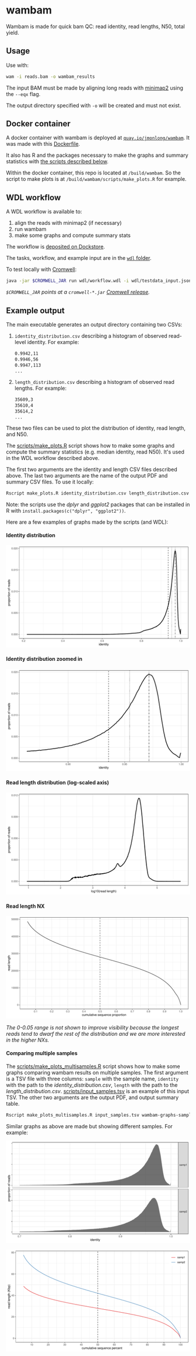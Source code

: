 # wambam

Wambam is made for quick bam QC: read identity, read lengths, N50, total yield.

## Usage

Use with:

```sh
wam -i reads.bam -o wambam_results
```

The input BAM must be made by aligning long reads with [minimap2](https://github.com/lh3/minimap2) using the `--eqx` flag.

The output directory specified with `-o` will be created and must not exist. 

## Docker container

A docker container with wambam is deployed at [`quay.io/jmonlong/wambam`](https://quay.io/repository/jmonlong/wambam).
It was made with this [Dockerfile](Dockerfile).

It also has R and the packages necessary to make the graphs and summary statistics with [the scripts described below](#graphs-and-summary-statistics).

Within the docker container, this repo is located at `/build/wambam`. 
So the script to make plots is at `/build/wambam/scripts/make_plots.R` for example.

## WDL workflow

A WDL workflow is available to:

1. align the reads with minimap2 (if necessary)
2. run wambam
3. make some graphs and compute summary stats

The workflow is [deposited on Dockstore](https://dockstore.org/workflows/github.com/nanoporegenomics/wambam/wambam:main?tab=info).

The tasks, workflow, and example input are in the [`wdl` folder](wdl).

To test locally with [Cromwell](https://cromwell.readthedocs.io/en/stable/):

```sh
java -jar $CROMWELL_JAR run wdl/workflow.wdl -i wdl/testdata_input.json
```

*`$CROMWELL_JAR` points at a `cromwell-*.jar` [Cromwell release](https://github.com/broadinstitute/cromwell/releases).*

## Example output

The main executable generates an output directory containing two CSVs:

1. `identity_distribution.csv` describing a histogram of observed read-level identity. For example:
    ```
    0.9942,11
    0.9946,56
    0.9947,113
    ...
    ```


2. `length_distribution.csv` describing a histogram of observed read lengths. For example:
    ```
    35609,3
    35610,4
    35614,2
    ...
    ```


These two files can be used to plot the distribution of identity, read length, and N50.

The [scripts/make_plots.R](scripts/make_plots.R) script shows how to make some graphs and compute the summary statistics (e.g. median identity, read N50).
It's used in the WDL workflow described above.

The first two arguments are the identity and length CSV files described above.
The last two arguments are the name of the output PDF and summary CSV files.
To use it locally:

```sh
Rscript make_plots.R identity_distribution.csv length_distribution.csv wambam-graphs.pdf wambam-summary.csv
```

Note: the scripts use the *dplyr* and *ggplot2* packages that can be installed in R with `install.packages(c("dplyr", "ggplot2"))`.

Here are a few examples of graphs made by the scripts (and WDL):

#### Identity distribution

![](scripts/wambam-graphs-identity.png)

#### Identity distribution zoomed in

![](scripts/wambam-graphs-identity-zoom.png)

#### Read length distribution (log-scaled axis)

![](scripts/wambam-graphs-read-length-log10.png)

#### Read length NX

![](scripts/wambam-graphs-nx.png)

*The 0-0.05 range is not shown to improve visibility because the longest reads tend to dwarf the rest of the distribution and we are more interested in the higher NXs.*

#### Comparing multiple samples

The [scripts/make_plots_multisamples.R](scripts/make_plots_multisamples.R) script shows how to make some graphs comparing wambam results on multiple samples.
The first argument is a TSV file with three columns: `sample` with the sample name, `identity` with the path to the *identity_distribution.csv*, `length` with the path to the *length_distribution.csv*. 
[scripts/input_samples.tsv](scripts/input_samples.tsv) is an example of this input TSV. 
The other two arguments are the output PDF, and output summary table.

```sh
Rscript make_plots_multisamples.R input_samples.tsv wambam-graphs-samples.pdf wambam-summary-samples.csv
```

Similar graphs as above are made but showing different samples.
For example:

![](scripts/wambam-graphs-identity-zoom-2samples.png)

![](scripts/wambam-graphs-nx-2samples.png)
